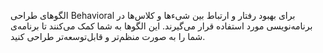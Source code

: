 الگوهای طراحی Behavioral برای بهبود رفتار و ارتباط بین شیء‌ها و کلاس‌ها در برنامه‌نویسی مورد استفاده قرار می‌گیرند. این الگوها به شما کمک می‌کنند تا برنامه‌ی شما را به صورت منظم‌تر و قابل‌توسعه‌تر طراحی کنید.
